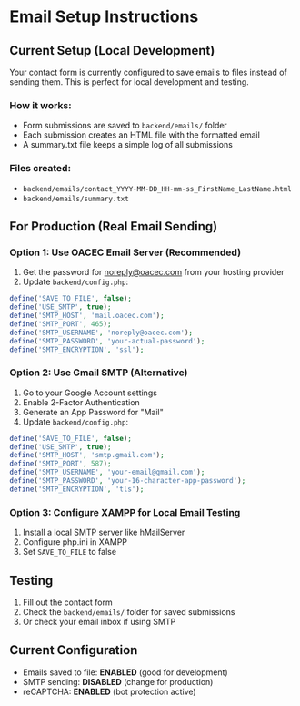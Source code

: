 # Email Setup Instructions

## Current Setup (Local Development)
Your contact form is currently configured to save emails to files instead of sending them. This is perfect for local development and testing.

### How it works:
- Form submissions are saved to `backend/emails/` folder
- Each submission creates an HTML file with the formatted email
- A summary.txt file keeps a simple log of all submissions

### Files created:
- `backend/emails/contact_YYYY-MM-DD_HH-mm-ss_FirstName_LastName.html`
- `backend/emails/summary.txt`

## For Production (Real Email Sending)

### Option 1: Use OACEC Email Server (Recommended)
1. Get the password for noreply@oacec.com from your hosting provider
2. Update `backend/config.php`:
```php
define('SAVE_TO_FILE', false);
define('USE_SMTP', true);
define('SMTP_HOST', 'mail.oacec.com');
define('SMTP_PORT', 465);
define('SMTP_USERNAME', 'noreply@oacec.com');
define('SMTP_PASSWORD', 'your-actual-password');
define('SMTP_ENCRYPTION', 'ssl');
```

### Option 2: Use Gmail SMTP (Alternative)
1. Go to your Google Account settings
2. Enable 2-Factor Authentication
3. Generate an App Password for "Mail"
4. Update `backend/config.php`:
```php
define('SAVE_TO_FILE', false);
define('USE_SMTP', true);
define('SMTP_HOST', 'smtp.gmail.com');
define('SMTP_PORT', 587);
define('SMTP_USERNAME', 'your-email@gmail.com');
define('SMTP_PASSWORD', 'your-16-character-app-password');
define('SMTP_ENCRYPTION', 'tls');
```

### Option 3: Configure XAMPP for Local Email Testing
1. Install a local SMTP server like hMailServer
2. Configure php.ini in XAMPP
3. Set `SAVE_TO_FILE` to false

## Testing
1. Fill out the contact form
2. Check the `backend/emails/` folder for saved submissions
3. Or check your email inbox if using SMTP

## Current Configuration
- Emails saved to file: **ENABLED** (good for development)
- SMTP sending: **DISABLED** (change for production)
- reCAPTCHA: **ENABLED** (bot protection active)
